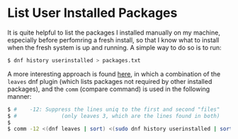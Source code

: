 # List User Installed Packages

It is quite helpful to list the packages I installed manually on my machine,
especially before perfomring a fresh install, so that I know what to install when
the fresh system is up and running. A simple way to do so is to run:

```bash
$ dnf history userinstalled > packages.txt
```

A more interesting approach is found
[here](https://unix.stackexchange.com/questions/445003/listing-packages-explicitly-installed-by-the-user-using-dnf),
in which a combination of the `leaves` dnf plugin (which lists packages not
required by other installed packages), and the `comm` (compare command) is used
in the following manner:

```bash
$ #    -12: Suppress the lines uniq to the first and second "files"
$ #              (only leaves 3, which are the lines found in both)
$
$ comm -12 <(dnf leaves | sort) <(sudo dnf history userinstalled | sort)
```
